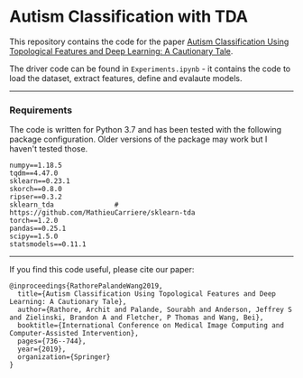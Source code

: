 # Autism Classification with TDA

This repository contains the code for the paper [Autism Classification Using Topological Features
and Deep Learning: A Cautionary Tale](https://link.springer.com/chapter/10.1007/978-3-030-32248-9_82).

The driver code can be found in `Experiments.ipynb` - it contains the code to load the 
dataset, extract features, define and evalaute models.

<hr>

### Requirements
The code is written for Python 3.7 and has been tested with the 
following package configuration. Older versions of the package 
may work but I haven't tested those.
```
numpy==1.18.5
tqdm==4.47.0
sklearn==0.23.1
skorch==0.8.0
ripser==0.3.2
sklearn_tda               # https://github.com/MathieuCarriere/sklearn-tda
torch==1.2.0
pandas==0.25.1
scipy==1.5.0
statsmodels==0.11.1
```

<hr>

If you find this code useful, please cite our paper:

```
@inproceedings{RathorePalandeWang2019,
  title={Autism Classification Using Topological Features and Deep Learning: A Cautionary Tale},
  author={Rathore, Archit and Palande, Sourabh and Anderson, Jeffrey S and Zielinski, Brandon A and Fletcher, P Thomas and Wang, Bei},
  booktitle={International Conference on Medical Image Computing and Computer-Assisted Intervention},
  pages={736--744},
  year={2019},
  organization={Springer}
}
```
